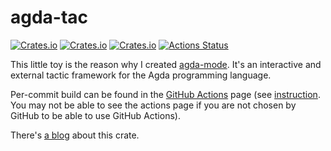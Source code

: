 # agda-tac

[![Crates.io](https://img.shields.io/crates/d/agda-tac.svg)][crates]
[![Crates.io](https://img.shields.io/crates/v/agda-tac.svg)][lib-rs]
[![Crates.io](https://img.shields.io/crates/l/agda-tac.svg)][crates]
[![Actions Status][ga-svg]][ga-url]

 [crates]: https://crates.io/crates/agda-tac
 [lib-rs]: https://lib.rs/agda-tac
 [ga-svg]: https://github.com/ice1000/agda-mode/workflows/build/badge.svg
 [ga-url]: https://github.com/ice1000/agda-mode/actions

This little toy is the reason why I created [agda-mode](https://lib.rs/agda-mode).
It's an interactive and external tactic framework for
the Agda programming language.

Per-commit build can be found in the [GitHub Actions][ga-url] page
(see [instruction](https://github.com/actions/upload-artifact).
You may not be able to see the actions page if you are not chosen by GitHub
to be able to use GitHub Actions).

There's [a blog](https://ice1000.org/2019/11-13-AgdaTac.html) about this crate.

